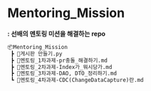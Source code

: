 # Mentoring_Mission
**: 선배의 멘토링 미션을 해결하는 repo**

```md
📦Mentoring_Mission
 ┣ 📜게시판 만들기.py
 ┣ 📜멘토링_1차과제-pr충돌_해결하기.md
 ┣ 📜멘토링_2차과제-Index가_뭐시당가.md
 ┣ 📜멘토링_3차과제-DAO, DTO_정리하기.md
 ┗ 📜멘토링_4차과제-CDC(ChangeDataCapture)란.md
```
